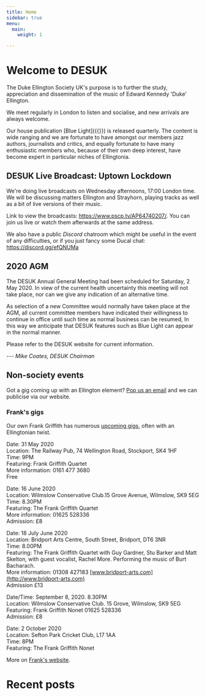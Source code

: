 ```yaml
---
title: Home
sidebar: true
menu:
  main:
    weight: 1

---
```

# Welcome to DESUK

The Duke Ellington Society UK's purpose is to further the study, appreciation and dissemination of the music of Edward Kennedy 'Duke' Ellington.

We meet regularly in London to listen and socialise, and new arrivals are always welcome.

Our house publication [Blue Light]({{<relref blue_light>}}) is released quarterly. The content is wide ranging and we are fortunate to have amongst our members jazz authors, journalists and critics, and equally fortunate to have many enthusiastic members who, because of their own deep interest, have become expert in particular niches of Ellingtonia.

## DESUK Live Broadcast: Uptown Lockdown

We're doing live broadcasts on Wednesday afternoons, 17:00 London time. We will be discussing matters Ellington and Strayhorn, playing tracks as well as a bit of live versions of their music.

Link to view the broadcasts: https://www.pscp.tv/AP64740207/. You can join us live or watch them afterwards at the same address.

We also have a public *Discord* chatroom which might be useful in the event of any difficulties, or if you just fancy some Ducal chat: https://discord.gg/efQNUMa

## 2020 AGM

The DESUK Annual General Meeting had been scheduled for Saturday, 2 May 2020. In view of the current health uncertainty  this meeting will not take place, nor can we give any indication of an alternative time.

As selection of a new Committee would normally have taken place at the AGM, all current committee members have indicated their willingness to continue in office until such time as normal business can be resumed, In this way we anticipate that DESUK features such as Blue Light can appear in the normal manner.

Please refer to the DESUK website for current information.

--- *Mike Coates, DESUK Chairman*

## Non-society events

Got a gig coming up with an Ellington element? <a href="mailto:desuk@dukeellington.org.uk">Pop us an email</a> and we can publicise via our website.

### Frank's gigs

Our own Frank Griffith has numerous [upcoming gigs](http://www.frankgriffith.co.uk), often with an Ellingtonian twist.

Date: 31 May 2020<br/>
Location: The Railway Pub, 74 Wellington Road, Stockport, SK4 1HF<br/>
Time: 9PM<br/>
Featuring: Frank Griffith Quartet<br/>
More information: 0161 477 3680<br/>
Free<br/>

Date: 16 June 2020<br/>
Location: Wilmslow Conservative Club.15 Grove Avenue, Wilmslow, SK9 5EG<br/>
Time: 8.30PM<br/>
Featuring: The Frank Griffith Quartet<br/>
More information: 01625 528336<br/>
Admission: £8<br/>

Date: 18 July June 2020<br/>
Location: Bridport Arts Centre, South Street, Bridport, DT6 3NR<br/>
Time: 8.00PM<br/>
Featuring: The Frank Griffith Quartet with Guy Gardner, Stu Barker and Matt Skelton, with guest vocalist, Rachel More. Performing the music of Burt Bacharach.<br/>
More information: 01308 427183 [www.bridport-arts.com](http://www.bridport-arts.com)<br/>
Admission £13<br/>

Date/Time: September 8, 2020. 8.30PM<br/>
Location: Wilmslow Conservative Club. 15 Grove, Wilmslow, SK9 5EG<br/>
Featuring: Frank Griffith Nonet 01625 528336<br/>
Admission: £8<br/>

Date: 2 October 2020<br/>
Location: Sefton Park Cricket Club, L17 1AA<br/>
Time: 8PM<br/>
Featuring: The Frank Griffith Nonet<br/>

More on [Frank's website](http://www.frankgriffith.co.uk).


# Recent posts
